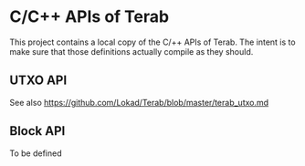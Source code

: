 # C/C++ APIs of Terab

This project contains a local copy of the C/++ APIs of
Terab. The intent is to make sure that those definitions
actually compile as they should.

## UTXO API

See also https://github.com/Lokad/Terab/blob/master/terab_utxo.md

## Block API

To be defined


